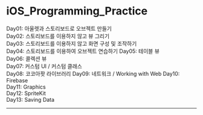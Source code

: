 # iOS_Programming_Practice





Day01: 아울렛과 스토리보드로 오브젝트 만들기  
Day02: 스토리보드를 이용하지 않고 뷰 그리기  
Day03: 스토리보드를 이용하지 않고 화면 구성 및 조작하기   
Day04: 스토리보드를 이용하여 오브젝트 연습하기 
Day05: 테이블 뷰  
Day06: 콜렉션 뷰  
Day07: 커스텀 UI / 커스텀 클래스  
Day08: 코코아팟 라이브러리
Day09: 네트워크 / Working with Web 
Day10: Firebase   
Day11: Graphics  
Day12: SpriteKit  
Day13: Saving Data   
  
--- 



